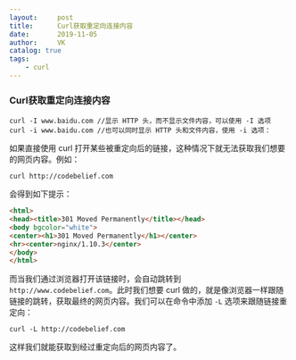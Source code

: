 ```yaml
---
layout:     post
title:      Curl获取重定向连接内容
date:       2019-11-05
author:     VK
catalog: true
tags:
    - curl
---
```


### Curl获取重定向连接内容

```shell
curl -I www.baidu.com //显示 HTTP 头，而不显示文件内容，可以使用 -I 选项
curl -i www.baidu.com //也可以同时显示 HTTP 头和文件内容，使用 -i 选项：
```

如果直接使用 curl 打开某些被重定向后的链接，这种情况下就无法获取我们想要的网页内容。例如：

```
curl http://codebelief.com
```

会得到如下提示：

```html
<html>
<head><title>301 Moved Permanently</title></head>
<body bgcolor="white">
<center><h1>301 Moved Permanently</h1></center>
<hr><center>nginx/1.10.3</center>
</body>
</html>
```

而当我们通过浏览器打开该链接时，会自动跳转到 `http://www.codebelief.com`。此时我们想要 curl 做的，就是像浏览器一样跟随链接的跳转，获取最终的网页内容。我们可以在命令中添加 `-L` 选项来跟随链接重定向：

```shell
curl -L http://codebelief.com
```

这样我们就能获取到经过重定向后的网页内容了。
